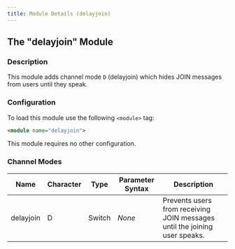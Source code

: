 ```yaml
---
title: Module Details (delayjoin)
---
```


## The "delayjoin" Module

### Description

This module adds channel mode `D` (delayjoin) which hides JOIN messages from users until they speak.

### Configuration

To load this module use the following `<module>` tag:

```xml
<module name="delayjoin">
```

This module requires no other configuration.

### Channel Modes

Name      | Character | Type   | Parameter Syntax | Description
--------- | --------- | ------ | ---------------- | -----------
delayjoin | D         | Switch | *None*           | Prevents users from receiving JOIN messages until the joining user speaks.
